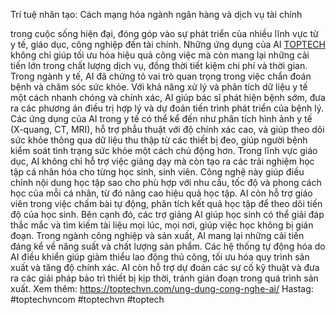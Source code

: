 Trí tuệ nhân tạo: Cách mạng hóa ngành ngân hàng và dịch vụ tài chính

trong cuộc sống hiện đại, đóng góp vào sự phát triển của nhiều lĩnh vực từ y tế, giáo dục, công nghiệp đến tài chính. Những ứng dụng của AI [TOPTECH](https://toptechvn.com/) không chỉ giúp tối ưu hóa hiệu quả công việc mà còn mang lại những cải tiến lớn trong chất lượng dịch vụ, đồng thời tiết kiệm chi phí và thời gian. Trong ngành y tế, AI đã chứng tỏ vai trò quan trọng trong việc chẩn đoán bệnh và chăm sóc sức khỏe. Với khả năng xử lý và phân tích dữ liệu y tế một cách nhanh chóng và chính xác, AI giúp bác sĩ phát hiện bệnh sớm, đưa ra các phương án điều trị hợp lý và dự đoán tiến trình phát triển của bệnh lý. Các ứng dụng của AI trong y tế có thể kể đến như phân tích hình ảnh y tế (X-quang, CT, MRI), hỗ trợ phẫu thuật với độ chính xác cao, và giúp theo dõi sức khỏe thông qua dữ liệu thu thập từ các thiết bị đeo, giúp người bệnh kiểm soát tình trạng sức khỏe một cách chủ động hơn.
Trong lĩnh vực giáo dục, AI không chỉ hỗ trợ việc giảng dạy mà còn tạo ra các trải nghiệm học tập cá nhân hóa cho từng học sinh, sinh viên. Công nghệ này giúp điều chỉnh nội dung học tập sao cho phù hợp với nhu cầu, tốc độ và phong cách học của mỗi cá nhân, từ đó nâng cao hiệu quả học tập. AI còn hỗ trợ giáo viên trong việc chấm bài tự động, phân tích kết quả học tập để theo dõi tiến độ của học sinh. Bên cạnh đó, các trợ giảng AI giúp học sinh có thể giải đáp thắc mắc và tìm kiếm tài liệu mọi lúc, mọi nơi, giúp việc học không bị gián đoạn. Trong ngành công nghiệp và sản xuất, AI mang lại những cải tiến đáng kể về năng suất và chất lượng sản phẩm. Các hệ thống tự động hóa do AI điều khiển giúp giảm thiểu lao động thủ công, tối ưu hóa quy trình sản xuất và tăng độ chính xác. AI còn hỗ trợ dự đoán các sự cố kỹ thuật và đưa ra các giải pháp bảo trì thiết bị kịp thời, tránh gián đoạn trong quá trình sản xuất.
Xem thêm: https://toptechvn.com/ung-dung-cong-nghe-ai/
Hastag: #toptechvncom #toptechvn #toptech

